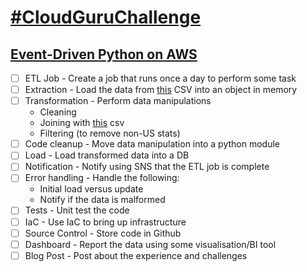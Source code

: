 # [#CloudGuruChallenge](https://acloudguru.com/blog/news/introducing-the-cloudguruchallenge)
## [Event-Driven Python on AWS](https://acloudguru.com/blog/engineering/cloudguruchallenge-python-aws-etl)

- [ ] ETL Job - Create a job that runs once a day to perform some task
- [ ] Extraction - Load the data from [this](https://github.com/nytimes/covid-19-data/blob/master/us.csv?opt_id=oeu1598130766489r0.9183835738508552) CSV into an object in memory
- [ ] Transformation - Perform data manipulations
    - Cleaning
    - Joining with [this](https://raw.githubusercontent.com/datasets/covid-19/master/data/time-series-19-covid-combined.csv?opt_id=oeu1598130766489r0.9183835738508552) csv
    - Filtering (to remove non-US stats)
- [ ] Code cleanup - Move data manipulation into a python module
- [ ] Load - Load transformed data into a DB
- [ ] Notification - Notify using SNS that the ETL job is complete
- [ ] Error handling - Handle the following:
    - Initial load versus update
    - Notify if the data is malformed
- [ ] Tests - Unit test the code
- [ ] IaC - Use IaC to bring up infrastructure
- [ ] Source Control - Store code in Github
- [ ] Dashboard - Report the data using some visualisation/BI tool
- [ ] Blog Post - Post about the experience and challenges